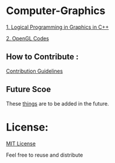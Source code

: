 # Computer-Graphics

[1. Logical Programming in Graphics in C++](Logistics)

[2. OpenGL Codes](OpenGL)

## How to Contribute :

[Contribution Guidelines](CONTRIBUTING.md)

## Future Scoe

These [things](future.md) are to be added in the future.

# License:

[MIT License](LICENSE) 

Feel free to reuse and distribute






